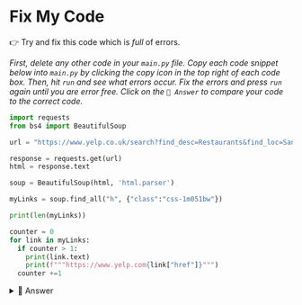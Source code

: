 # Fix My Code

👉 Try and fix this code which is *full* of errors.

*First, delete any other code in your `main.py` file. Copy each code snippet below into `main.py` by clicking the copy icon in the top right of each code box. Then, hit `run` and see what errors occur. Fix the errors and press `run` again until you are error free. Click on the `👀 Answer` to compare your code to the correct code.*

```python
import requests
from bs4 import BeautifulSoup

url = "https://www.yelp.co.uk/search?find_desc=Restaurants&find_loc=San+Francisco%2C+CA%2C+United+States"

response = requests.get(url)
html = response.text

soup = BeautifulSoup(html, 'html.parser')

myLinks = soup.find_all("h", {"class":"css-1m051bw"})

print(len(myLinks))

counter = 0
for link in myLinks:
  if counter > 1:
    print(link.text)
    print(f"""https://www.yelp.com{link["href"]}""")
  counter +=1
```
<details> <summary> 👀 Answer </summary>

```python
import requests
from bs4 import BeautifulSoup

url = "https://www.yelp.co.uk/search?find_desc=Restaurants&find_loc=San+Francisco%2C+CA%2C+United+States"

response = requests.get(url)
html = response.text

soup = BeautifulSoup(html, 'html.parser')

myLinks = soup.find_all("a", {"class":"css-1m051bw"}) # Wrong tag

print(len(myLinks))

counter = 0
for link in myLinks:
  if counter > 1:
    print(link.text)
    print(f"""https://www.yelp.com{link["href"]}""")
  counter +=1
```
</details>